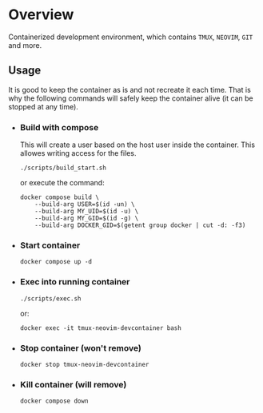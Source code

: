# Overview

Containerized development environment, which contains `TMUX`, `NEOVIM`, `GIT` and more.

## Usage

It is good to keep the container as is and not recreate it each time. That is why the following commands will safely keep the container alive (it can be stopped at any time).

* ### Build with compose

    This will create a user based on the host user inside the container. This allowes writing access for the files.

    ```
    ./scripts/build_start.sh
    ```
    or execute the command:
    ```
    docker compose build \
        --build-arg USER=$(id -un) \
        --build-arg MY_UID=$(id -u) \
        --build-arg MY_GID=$(id -g) \
        --build-arg DOCKER_GID=$(getent group docker | cut -d: -f3)
    ```

* ### Start container
    ```
    docker compose up -d
    ```

* ### Exec into running container
    ```
    ./scripts/exec.sh
    ```
    or:
    ```
    docker exec -it tmux-neovim-devcontainer bash
    ```

* ### Stop container (won't remove)
    ```
    docker stop tmux-neovim-devcontainer
    ```

* ### Kill container (will remove)
    ```
    docker compose down
    ```
